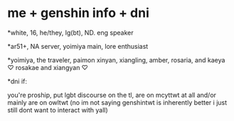
<h1>me + genshin info + dni</h1>
<p>*white, 16, he/they, lg(bt), ND. eng speaker</p>
<p></p>
<p>*ar51+, NA server, yoimiya main, lore enthusiast </p>
<p>*yoimiya, the traveler, paimon xinyan, xiangling, amber, rosaria, and kaeya ♡ rosakae and xiangyan ♡ </p>
<p></p>
<p>*dni if:</p>
<p>you're proship, put lgbt discourse on the tl, are on mcyttwt at all and/or mainly are on owltwt (no im not saying genshintwt is inherently better i just still dont want to interact with yall)</p>
<p></p>
<p></p>
</body>
</html>

